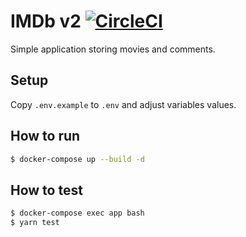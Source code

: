 IMDb v2 [![CircleCI](https://circleci.com/gh/budziam/imdb-v2.svg?style=svg)](https://circleci.com/gh/budziam/imdb-v2)
=======
Simple application storing movies and comments.

## Setup
Copy `.env.example` to `.env` and adjust variables values.

## How to run
```bash
$ docker-compose up --build -d
```

## How to test
```bash
$ docker-compose exec app bash
$ yarn test
```
